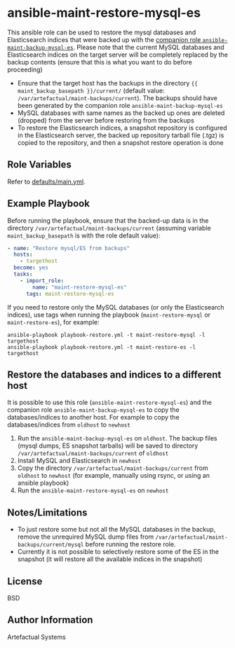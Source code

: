 ansible-maint-restore-mysql-es
==============================

This ansible role can be used to restore the mysql databases and Elasticsearch indices that were backed up with the [companion role `ansible-maint-backup-mysql-es`](https://github.com/artefactual-labs/ansible-maint-backup-mysql-es). Please note that the current MySQL databases and Elasticsearch indices on the target server will be completely replaced by the backup contents (ensure that this is what you want to do before proceeding)

- Ensure that the target host has the backups in the directory `{{ maint_backup_basepath }}/current/` (default value: `/var/artefactual/maint-backups/current`). The backups should have been generated by the companion role `ansible-maint-backup-mysql-es`
- MySQL databases with same names as the backed up ones are deleted (dropped) from the server before restoring from the backups
- To restore the Elasticsearch indices, a snapshot repository is configured in the Elasticsearch server, the backed up repository tarball file (.tgz) is copied to the repository, and then a snapshot restore operation is done


Role Variables
--------------

Refer to [defaults/main.yml](defaults/main.yml).


Example Playbook
----------------

Before running the playbook, ensure that the backed-up data is in the directory
 `/var/artefactual/maint-backups/current` (assuming variable `maint_backup_basepath` is with the role default value):

```yaml
- name: "Restore mysql/ES from backups"
  hosts:
    - targethost
  become: yes
  tasks:
    - import_role: 
        name: "maint-restore-mysql-es"
      tags: maint-restore-mysql-es
```

If you need to restore only the MySQL databases (or only the Elasticsearch indices), use tags when running the playbook (`maint-restore-mysql` or `maint-restore-es`), for example:

```
ansible-playbook playbook-restore.yml -t maint-restore-mysql -l targethost
ansible-playbook playbook-restore.yml -t maint-restore-es -l targethost
```


Restore the databases and indices to a different host
-----------------------------------------------------

It is possible to use this role (`ansible-maint-restore-mysql-es`) and the companion role `ansible-maint-backup-mysql-es` to copy the databases/indices to another host. For example to copy the databases/indices from `oldhost` to `newhost`

1. Run the `ansible-maint-backup-mysql-es` on `oldhost`. The backup files (mysql dumps, ES snapshot tarballs) will be saved to directory
`/var/artefactual/maint-backups/current` of `oldhost`
2. Install MySQL and Elasticsearch in `newhost`
3. Copy the directory `/var/artefactual/maint-backups/current` from `oldhost` to `newhost` (for example, manually using rsync,
or using an ansible playbook)
3. Run the `ansible-maint-restore-mysql-es` on `newhost`


Notes/Limitations
-----------------
- To just restore some but not all the MySQL databases in the backup, remove the unrequired MySQL dump files from `/var/artefactual/maint-backups/current/mysql` before running the restore role.
- Currently it is not possible to selectively restore some of the ES in the snapshot (it will restore all the available indices in the snapshot)


License
-------

BSD

Author Information
------------------

Artefactual Systems